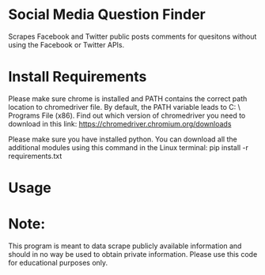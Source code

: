 # Social Media Question Finder
Scrapes Facebook and Twitter public posts comments for quesitons without using the Facebook or Twitter APIs.

# Install Requirements
Please make sure chrome is installed and PATH contains the correct path location to chromedriver file. By default,
the PATH variable leads to C: \ Programs File (x86).
Find out which version of chromedriver you need to download in this link: https://chromedriver.chromium.org/downloads

Please make sure you have installed python.
You can download all the additional modules using this command in the Linux terminal:
pip install -r requirements.txt

# Usage


# Note:
This program is meant to data scrape publicly available information and should in no way be used to obtain private information.
Please use this code for educational purposes only.
